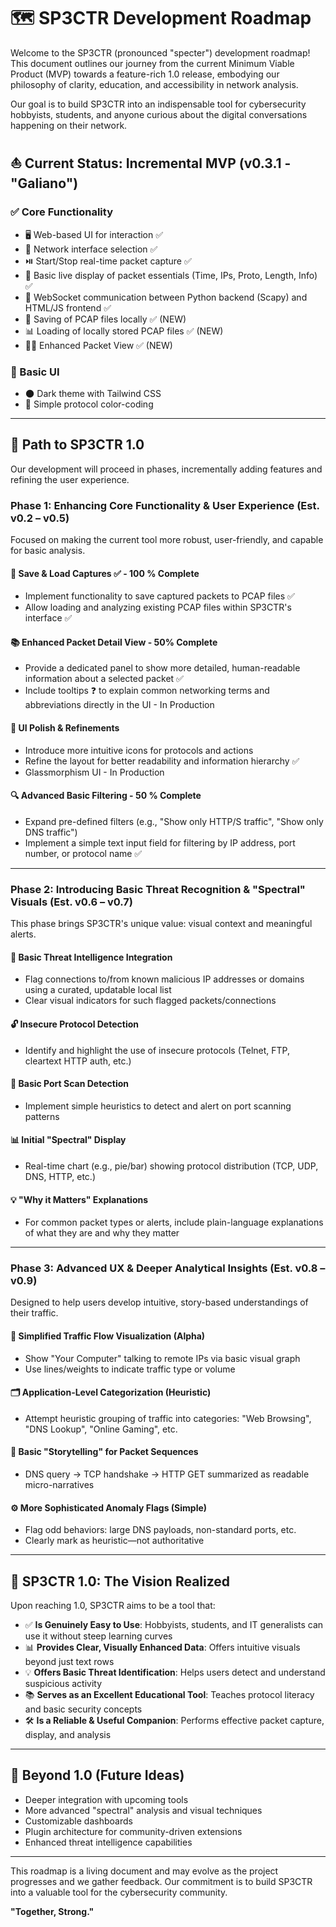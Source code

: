 # 🗺️ SP3CTR Development Roadmap

Welcome to the SP3CTR (pronounced "specter") development roadmap! This document outlines our journey from the current Minimum Viable Product (MVP) towards a feature-rich 1.0 release, embodying our philosophy of clarity, education, and accessibility in network analysis.

Our goal is to build SP3CTR into an indispensable tool for cybersecurity hobbyists, students, and anyone curious about the digital conversations happening on their network.

##  ⛵ Current Status: Incremental MVP (v0.3.1 - "Galiano")

### ✅ Core Functionality

- 🖥️ Web-based UI for interaction  ✅
- 📡 Network interface selection  ✅
- ⏯️ Start/Stop real-time packet capture  ✅
- 📄 Basic live display of packet essentials (Time, IPs, Proto, Length, Info)  ✅
- 🔗 WebSocket communication between Python backend (Scapy) and HTML/JS frontend  ✅
- 💽 Saving of PCAP files locally ✅ (NEW)
- 📊 Loading of locally stored PCAP files ✅ (NEW)
- 🧑‍💻 Enhanced Packet View ✅ (NEW)

### 🎨 Basic UI

- 🌑 Dark theme with Tailwind CSS  
- 🌈 Simple protocol color-coding  

---

## 🚀 Path to SP3CTR 1.0

Our development will proceed in phases, incrementally adding features and refining the user experience.

### Phase 1: Enhancing Core Functionality & User Experience (Est. v0.2 – v0.5)

Focused on making the current tool more robust, user-friendly, and capable for basic analysis.

#### 💾 Save & Load Captures ✅ - 100 % Complete 

- Implement functionality to save captured packets to PCAP files  ✅
- Allow loading and analyzing existing PCAP files within SP3CTR's interface  ✅

#### 📚 Enhanced Packet Detail View - 50% Complete

- Provide a dedicated panel to show more detailed, human-readable information about a selected packet  ✅
- Include tooltips ❓ to explain common networking terms and abbreviations directly in the UI  - In Production

#### 🎨 UI Polish & Refinements

- Introduce more intuitive icons for protocols and actions  
- Refine the layout for better readability and information hierarchy ✅
- Glassmorphism UI - In Production

#### 🔍 Advanced Basic Filtering - 50 % Complete

- Expand pre-defined filters (e.g., "Show only HTTP/S traffic", "Show only DNS traffic")  
- Implement a simple text input field for filtering by IP address, port number, or protocol name  ✅

---

### Phase 2: Introducing Basic Threat Recognition & "Spectral" Visuals (Est. v0.6 – v0.7)

This phase brings SP3CTR's unique value: visual context and meaningful alerts.

#### 🚨 Basic Threat Intelligence Integration

- Flag connections to/from known malicious IP addresses or domains using a curated, updatable local list  
- Clear visual indicators for such flagged packets/connections  

#### 🔓 Insecure Protocol Detection

- Identify and highlight the use of insecure protocols (Telnet, FTP, cleartext HTTP auth, etc.)  

#### 📡 Basic Port Scan Detection

- Implement simple heuristics to detect and alert on port scanning patterns  

#### 📊 Initial "Spectral" Display

- Real-time chart (e.g., pie/bar) showing protocol distribution (TCP, UDP, DNS, HTTP, etc.)  

#### 💡 "Why it Matters" Explanations

- For common packet types or alerts, include plain-language explanations of what they are and why they matter  

---

### Phase 3: Advanced UX & Deeper Analytical Insights (Est. v0.8 – v0.9)

Designed to help users develop intuitive, story-based understandings of their traffic.

#### 🌊 Simplified Traffic Flow Visualization (Alpha)

- Show "Your Computer" talking to remote IPs via basic visual graph  
- Use lines/weights to indicate traffic type or volume  

#### 🗂️ Application-Level Categorization (Heuristic)

- Attempt heuristic grouping of traffic into categories: "Web Browsing", "DNS Lookup", "Online Gaming", etc.  

#### 📜 Basic "Storytelling" for Packet Sequences

- DNS query → TCP handshake → HTTP GET summarized as readable micro-narratives  

#### ⚙️ More Sophisticated Anomaly Flags (Simple)

- Flag odd behaviors: large DNS payloads, non-standard ports, etc.  
- Clearly mark as heuristic—not authoritative  

---

## 🌟 SP3CTR 1.0: The Vision Realized

Upon reaching 1.0, SP3CTR aims to be a tool that:

- ✅ **Is Genuinely Easy to Use**: Hobbyists, students, and IT generalists can use it without steep learning curves  
- 📊 **Provides Clear, Visually Enhanced Data**: Offers intuitive visuals beyond just text rows  
- 💡 **Offers Basic Threat Identification**: Helps users detect and understand suspicious activity  
- 📚 **Serves as an Excellent Educational Tool**: Teaches protocol literacy and basic security concepts  
- 🛠️ **Is a Reliable & Useful Companion**: Performs effective packet capture, display, and analysis  

---

## 🔮 Beyond 1.0 (Future Ideas)

- Deeper integration with upcoming tools 
- More advanced "spectral" analysis and visual techniques  
- Customizable dashboards  
- Plugin architecture for community-driven extensions  
- Enhanced threat intelligence capabilities  

---

This roadmap is a living document and may evolve as the project progresses and we gather feedback. Our commitment is to build SP3CTR into a valuable tool for the cybersecurity community.  

**"Together, Strong."**
